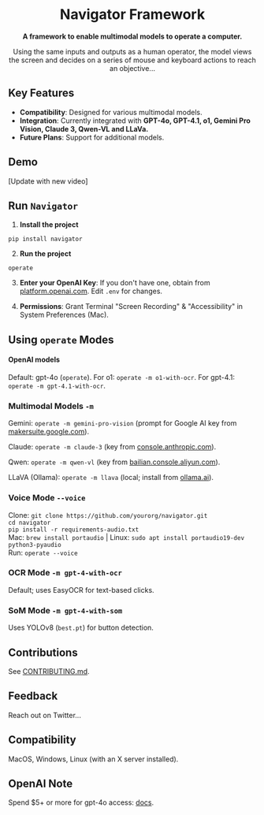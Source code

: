<h1 align="center">Navigator Framework</h1>

<p align="center">
  <strong>A framework to enable multimodal models to operate a computer.</strong>
</p>
<p align="center">
  Using the same inputs and outputs as a human operator, the model views the screen and decides on a series of mouse and keyboard actions to reach an objective...
</p>

<!-- Image placeholder: Update with new demo gif -->

## Key Features
- **Compatibility**: Designed for various multimodal models.
- **Integration**: Currently integrated with **GPT-4o, GPT-4.1, o1, Gemini Pro Vision, Claude 3, Qwen-VL and LLaVa.**
- **Future Plans**: Support for additional models.

## Demo
[Update with new video]

## Run `Navigator`

1. **Install the project**
```
pip install navigator
```
2. **Run the project**
```
operate
```
3. **Enter your OpenAI Key**: If you don't have one, obtain from [platform.openai.com](https://platform.openai.com/account/api-keys). Edit `.env` for changes.

4. **Permissions**: Grant Terminal "Screen Recording" & "Accessibility" in System Preferences (Mac).

## Using `operate` Modes

#### OpenAI models
Default: gpt-4o (`operate`). For o1: `operate -m o1-with-ocr`. For gpt-4.1: `operate -m gpt-4.1-with-ocr`.

### Multimodal Models `-m`
Gemini: `operate -m gemini-pro-vision` (prompt for Google AI key from [makersuite.google.com](https://makersuite.google.com/app/apikey)).

Claude: `operate -m claude-3` (key from [console.anthropic.com](https://console.anthropic.com/dashboard)).

Qwen: `operate -m qwen-vl` (key from [bailian.console.aliyun.com](https://bailian.console.aliyun.com/)).

LLaVA (Ollama): `operate -m llava` (local; install from [ollama.ai](https://ollama.ai)).

### Voice Mode `--voice`
Clone: `git clone https://github.com/yourorg/navigator.git`  
`cd navigator`  
`pip install -r requirements-audio.txt`  
Mac: `brew install portaudio` | Linux: `sudo apt install portaudio19-dev python3-pyaudio`  
Run: `operate --voice`

### OCR Mode `-m gpt-4-with-ocr`
Default; uses EasyOCR for text-based clicks.

### SoM Mode `-m gpt-4-with-som`
Uses YOLOv8 (`best.pt`) for button detection.

## Contributions
See [CONTRIBUTING.md](CONTRIBUTING.md).

## Feedback
Reach out on Twitter...

## Compatibility
MacOS, Windows, Linux (with an X server installed).

## OpenAI Note
Spend $5+ or more for gpt-4o access: [docs](https://platform.openai.com/docs/guides/rate-limits).
